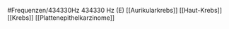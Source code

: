 #Frequenzen/434330Hz
434330 Hz (E)
[[Aurikularkrebs]]
[[Haut-Krebs]]
[[Krebs]]
[[Plattenepithelkarzinome]]